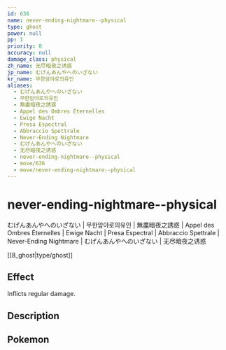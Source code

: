 ```yaml
---
id: 636
name: never-ending-nightmare--physical
type: ghost
power: null
pp: 1
priority: 0
accuracy: null
damage_class: physical
zh_name: 无尽暗夜之诱惑
jp_name: むげんあんやへのいざない
kr_name: 무한암야로의유인
aliases:
  - むげんあんやへのいざない
  - 무한암야로의유인
  - 無盡暗夜之誘惑
  - Appel des Ombres Éternelles
  - Ewige Nacht
  - Presa Espectral
  - Abbraccio Spettrale
  - Never-Ending Nightmare
  - むげんあんやへのいざない
  - 无尽暗夜之诱惑
  - never-ending-nightmare--physical
  - move/636
  - move/never-ending-nightmare--physical
---
```

# never-ending-nightmare--physical
    
むげんあんやへのいざない | 무한암야로의유인 | 無盡暗夜之誘惑 | Appel des Ombres Éternelles | Ewige Nacht | Presa Espectral | Abbraccio Spettrale | Never-Ending Nightmare | むげんあんやへのいざない | 无尽暗夜之诱惑

[[8_ghost|type/ghost]]

## Effect

Inflicts regular damage.

## Description



## Pokemon




